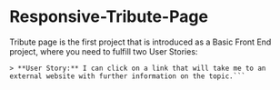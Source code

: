 # Responsive-Tribute-Page
Tribute page is the first project that is introduced as a Basic Front End project, where you need to fulfill two User Stories:
```> **User Story:** I can view a tribute page with an image and text.
> **User Story:** I can click on a link that will take me to an external website with further information on the topic.```
